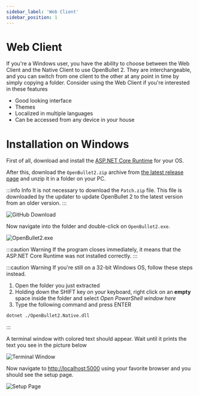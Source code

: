 ```yaml
---
sidebar_label: 'Web Client'
sidebar_position: 1
---
```


# Web Client
If you're a Windows user, you have the ability to choose between the Web Client and the Native Client to use OpenBullet 2. They are interchangeable, and you can switch from one client to the other at any point in time by simply copying a folder. Consider using the Web Client if you're interested in these features

- Good looking interface
- Themes
- Localized in multiple languages
- Can be accessed from any device in your house

# Installation on Windows
First of all, download and install the [ASP.NET Core Runtime](https://dotnet.microsoft.com/en-us/download/dotnet/6.0) for your OS.

After this, download the `OpenBullet2.zip` archive from [the latest release page](https://github.com/openbullet/openbullet2/releases/latest) and unzip it in a folder on your PC.

:::info Info
It is not necessary to download the `Patch.zip` file. This file is downloaded by the updater to update OpenBullet 2 to the latest version from an older version.
:::

![GitHub Download](/img/installation/web-client/github-download.png)

Now navigate into the folder and double-click on `OpenBullet2.exe`.

![OpenBullet2.exe](/img/installation/web-client/windows-executable.png)

:::caution Warning
If the program closes immediately, it means that the ASP.NET Core Runtime was not installed correctly.
:::

:::caution Warning
If you're still on a 32-bit Windows OS, follow these steps instead.
1. Open the folder you just extracted
2. Holding down the SHIFT key on your keyboard, right click on an **empty** space inside the folder and select *Open PowerShell window here*
3. Type the following command and press ENTER
```bash
dotnet ./OpenBullet2.Native.dll
```
:::

A terminal window with colored text should appear. Wait until it prints the text you see in the picture below

![Terminal Window](/img/installation/web-client/windows-terminal.png)

Now navigate to [http://localhost:5000](http://localhost:5000) using your favorite browser and you should see the setup page.

![Setup Page](/img/installation/web-client/setup-page.png)